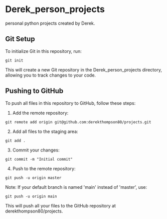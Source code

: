 # Derek_person_projects
personal python projects created by Derek.

## Git Setup
To initialize Git in this repository, run:
```
git init
```

This will create a new Git repository in the Derek_person_projects directory, allowing you to track changes to your code.

## Pushing to GitHub
To push all files in this repository to GitHub, follow these steps:

1. Add the remote repository:
```
git remote add origin git@github.com:derekthompson80/projects.git
```

2. Add all files to the staging area:
```
git add .
```

3. Commit your changes:
```
git commit -m "Initial commit"
```

4. Push to the remote repository:
```
git push -u origin master
```

Note: If your default branch is named 'main' instead of 'master', use:
```
git push -u origin main
```

This will push all your files to the GitHub repository at derekthompson80/projects.
